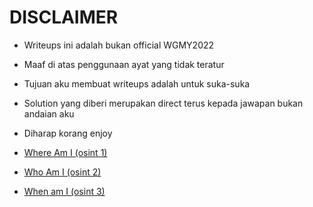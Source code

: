 # DISCLAIMER
* Writeups ini adalah bukan official WGMY2022
* Maaf di atas penggunaan ayat yang tidak teratur 
* Tujuan aku membuat writeups adalah untuk suka-suka
* Solution yang diberi merupakan direct terus kepada jawapan bukan andaian aku 
* Diharap korang enjoy

* [Where Am I (osint 1)](https://github.com/0hanif0/wgmy2022-ctf/tree/main/Where%20Am%20I%20(osint))
* [Who Am I (osint 2)](https://github.com/0hanif0/wgmy2022-ctf/tree/main/Who%20Am%20I%20(osint))
* [When am I (osint 3)](https://github.com/0hanif0/wgmy2022-ctf/tree/main/When%20am%20I%20(osint))
